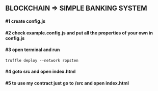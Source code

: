 ## BLOCKCHAIN => SIMPLE BANKING SYSTEM
#### #1 create config.js 
#### #2 check example.config.js and put all the properties of your own in config.js
#### #3 open terminal and run
```
truffle deploy --network ropsten
```
#### #4 goto src and open index.html

#### #5 to use my contract just go to /src and open index.html 